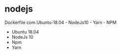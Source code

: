 # nodejs
Dockerfile com Ubuntu-18.04 - NodeJs10 - Yarn - NPM

- Ubuntu 18.04
- NodeJs 10
- Npm
- Yarn
